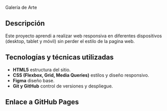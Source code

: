 Galería de Arte

## Descripción

Este proyecto aprendi a realizar web responsiva en diferentes dispositivos (desktop, tablet y móvil) sin perder el estilo de la pagina web.

## Tecnologías y técnicas utilizadas

- **HTML5** estructura del sitio.
- **CSS (Flexbox, Grid, Media Queries)** estilos y diseño responsivo.
- **Figma** diseño base.
- **Git y GitHub** control de versiones y despliegue.

## Enlace a GitHub Pages
